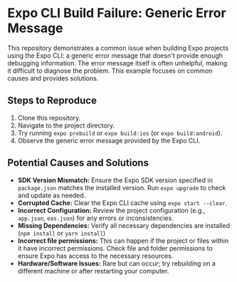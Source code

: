 # Expo CLI Build Failure: Generic Error Message

This repository demonstrates a common issue when building Expo projects using the Expo CLI: a generic error message that doesn't provide enough debugging information.  The error message itself is often unhelpful, making it difficult to diagnose the problem. This example focuses on common causes and provides solutions.

## Steps to Reproduce

1. Clone this repository.
2. Navigate to the project directory.
3. Try running `expo prebuild` or `expo build:ios` (or `expo build:android`).
4. Observe the generic error message provided by the Expo CLI.

## Potential Causes and Solutions

* **SDK Version Mismatch:** Ensure the Expo SDK version specified in `package.json` matches the installed version. Run `expo upgrade` to check and update as needed.
* **Corrupted Cache:** Clear the Expo CLI cache using `expo start --clear`. 
* **Incorrect Configuration:** Review the project configuration (e.g., `app.json`, `eas.json`) for any errors or inconsistencies.
* **Missing Dependencies:** Verify all necessary dependencies are installed (`npm install` or `yarn install`)
* **Incorrect file permissions:** This can happen if the project or files within it have incorrect permissions. Check file and folder permissions to ensure Expo has access to the necessary resources.
* **Hardware/Software Issues:** Rare but can occur; try rebuilding on a different machine or after restarting your computer.